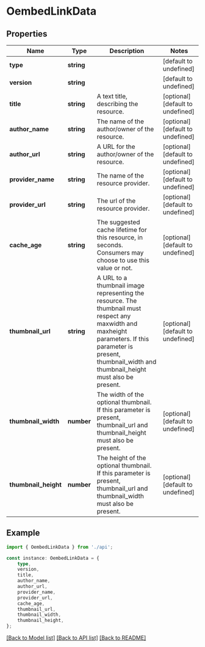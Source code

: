 # OembedLinkData


## Properties

Name | Type | Description | Notes
------------ | ------------- | ------------- | -------------
**type** | **string** |  | [default to undefined]
**version** | **string** |  | [default to undefined]
**title** | **string** | A text title, describing the resource. | [optional] [default to undefined]
**author_name** | **string** | The name of the author/owner of the resource. | [optional] [default to undefined]
**author_url** | **string** | A URL for the author/owner of the resource. | [optional] [default to undefined]
**provider_name** | **string** | The name of the resource provider. | [optional] [default to undefined]
**provider_url** | **string** | The url of the resource provider. | [optional] [default to undefined]
**cache_age** | **string** | The suggested cache lifetime for this resource, in seconds. Consumers may choose to use this value or not. | [optional] [default to undefined]
**thumbnail_url** | **string** | A URL to a thumbnail image representing the resource. The thumbnail must respect any maxwidth and maxheight parameters. If this parameter is present, thumbnail_width and thumbnail_height must also be present. | [optional] [default to undefined]
**thumbnail_width** | **number** | The width of the optional thumbnail. If this parameter is present, thumbnail_url and thumbnail_height must also be present. | [optional] [default to undefined]
**thumbnail_height** | **number** | The height of the optional thumbnail. If this parameter is present, thumbnail_url and thumbnail_width must also be present. | [optional] [default to undefined]

## Example

```typescript
import { OembedLinkData } from './api';

const instance: OembedLinkData = {
    type,
    version,
    title,
    author_name,
    author_url,
    provider_name,
    provider_url,
    cache_age,
    thumbnail_url,
    thumbnail_width,
    thumbnail_height,
};
```

[[Back to Model list]](../README.md#documentation-for-models) [[Back to API list]](../README.md#documentation-for-api-endpoints) [[Back to README]](../README.md)
